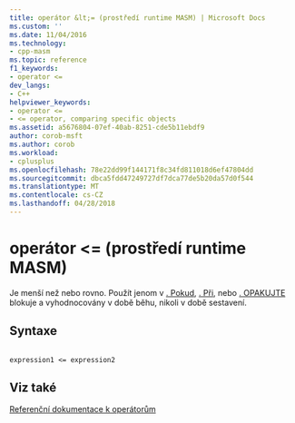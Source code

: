 ```yaml
---
title: operátor &lt;= (prostředí runtime MASM) | Microsoft Docs
ms.custom: ''
ms.date: 11/04/2016
ms.technology:
- cpp-masm
ms.topic: reference
f1_keywords:
- operator <=
dev_langs:
- C++
helpviewer_keywords:
- operator <=
- <= operator, comparing specific objects
ms.assetid: a5676804-07ef-40ab-8251-cde5b11ebdf9
author: corob-msft
ms.author: corob
ms.workload:
- cplusplus
ms.openlocfilehash: 78e22dd99f144171f8c34fd811018d6ef47804dd
ms.sourcegitcommit: dbca5fdd47249727df7dca77de5b20da57d0f544
ms.translationtype: MT
ms.contentlocale: cs-CZ
ms.lasthandoff: 04/28/2018
---
```

# <a name="operator-lt-masm-run-time"></a>operátor &lt;= (prostředí runtime MASM)
Je menší než nebo rovno. Použít jenom v [. Pokud](../../assembler/masm/dot-if.md), [. Při](../../assembler/masm/dot-while.md), nebo [. OPAKUJTE](../../assembler/masm/dot-repeat.md) blokuje a vyhodnocovány v době běhu, nikoli v době sestavení.  
  
## <a name="syntax"></a>Syntaxe  
  
```  
  
expression1 <= expression2  
```  
  
## <a name="see-also"></a>Viz také  
 [Referenční dokumentace k operátorům](../../assembler/masm/operators-reference.md)